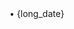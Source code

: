 <Note>
  <Link label='Week {week}' url='https://github.com/rfordatascience/tidytuesday/blob/main/data/{year}/{date}/readme.md' /> • {long_date}
</Note>

